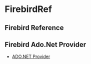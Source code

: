 # FirebirdRef

## Firebird Reference

## Firebird Ado.Net Provider 

* [ADO.NET Provider](ADO_NET_Provider/index.md)
